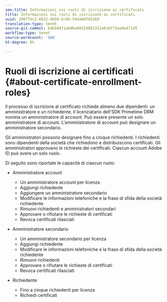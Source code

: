 ```yaml
---
seo-title: Informazioni sui ruoli di iscrizione ai certificati
title: Informazioni sui ruoli di iscrizione ai certificati
uuid: 100776c2-6622-4b94-bc9b-5d4a04fd3260
translation-type: tm+mt
source-git-commit: b4b50471ab0ba98329862322a61bf73aa9e471d5
workflow-type: tm+mt
source-wordcount: '166'
ht-degree: 0%

---
```



# Ruoli di iscrizione ai certificati {#about-certificate-enrollment-roles}

Il processo di iscrizione al certificato richiede almeno due dipendenti: un amministratore e un richiedente. Il licenziatario dell&#39;SDK Primetime DRM nomina un amministratore di account. Può essere presente un solo amministratore di account. L&#39;amministratore di account può designare un amministratore secondario.

Gli amministratori possono designare fino a cinque richiedenti. I richiedenti sono dipendenti della società che richiedono e distribuiscono certificati. Gli amministratori approvano le richieste dei certificati. Ciascun account Adobe ID  può avere un solo ruolo.

Di seguito sono riportate le capacità di ciascun ruolo:

* Amministratore account

   * Un amministratore account per licenza
   * Aggiungi richiedente
   * Aggiungere un amministratore secondario
   * Modificare le informazioni telefoniche e la frase di sfida della società richiedente
   * Rimuovi richiedenti e amministratori secondari
   * Approvare o rifiutare le richieste di certificati
   * Revoca certificati rilasciati

* Amministratore secondario

   * Un amministratore secondario per licenza
   * Aggiungi richiedente
   * Modificare le informazioni telefoniche e la frase di sfida della società richiedente
   * Rimuovi richiedenti
   * Approvare o rifiutare le richieste di certificati
   * Revoca certificati rilasciati

* Richiedente

   * Fino a cinque richiedenti per licenza
   * Richiedi certificati

